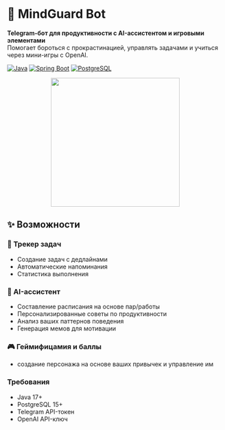 # 🧠 MindGuard Bot

**Telegram-бот для продуктивности с AI-ассистентом и игровыми элементами**  
Помогает бороться с прокрастинацией, управлять задачами и учиться через мини-игры с OpenAI.

[![Java](https://img.shields.io/badge/Java-17%2B-blue)](https://java.com)
[![Spring Boot](https://img.shields.io/badge/Spring_Boot-3.2-green)](https://spring.io/projects/spring-boot)
[![PostgreSQL](https://img.shields.io/badge/PostgreSQL-15-purple)](https://postgresql.org)

<div align="center">
  <img src="https://media.giphy.com/media/L1R1tvI9svkIWwpVYr/giphy.gif" width="300">
</div>

## ✨ Возможности

### 🎯 Трекер задач
- Создание задач с дедлайнами 
- Автоматические напоминания
- Статистика выполнения

### 🤖 AI-ассистент
- Составление расписания на основе пар/работы
- Персонализированные советы по продуктивности
- Анализ ваших паттернов поведения
- Генерация мемов для мотивации

### 🎮 Геймифицамия и баллы
- создание персонажа на основе ваших привычек и управление им

### Требования
- Java 17+
- PostgreSQL 15+
- Telegram API-токен
- OpenAI API-ключ
